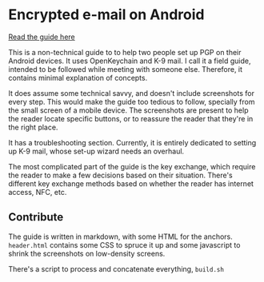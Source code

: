 # Encrypted e-mail on Android #

[Read the guide here](http://www.zone42.ca/~philippe/Encrypted-email-on-Android/Encrypted-email-on-Android.html)

This is a non-technical guide to to help two people set up PGP on their Android
devices. It uses OpenKeychain and K-9 mail. I call it a field guide, intended
to be followed while meeting with someone else. Therefore, it contains minimal
explanation of concepts.

It does assume some technical savvy, and doesn't include screenshots for every
step. This would make the guide too tedious to follow, specially from the small
screen of a mobile device. The screenshots are present to help the reader
locate specific buttons, or to reassure the reader that they're in the right
place.

It has a troubleshooting section. Currently, it is entirely dedicated to
setting up K-9 mail, whose set-up wizard needs an overhaul.

The most complicated part of the guide is the key exchange, which require the
reader to make a few decisions based on their situation. There's different
key exchange methods based on whether the reader has internet access, NFC,
etc.

## Contribute ##

The guide is written in markdown, with some HTML for the anchors. `header.html`
contains some CSS to spruce it up and some javascript to shrink the screenshots
on low-density screens.

There's a script to process and concatenate everything, `build.sh`
